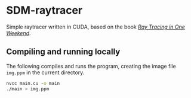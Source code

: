 # SDM-raytracer

Simple raytracer written in CUDA, based on the book [_Ray Tracing in One Weekend_](https://raytracing.github.io/books/RayTracingInOneWeekend.html).

## Compiling and running locally
The following compiles and runs the program, creating the image file `img.ppm` in the current directory.

```bash
nvcc main.cu -o main
./main > img.ppm
```
